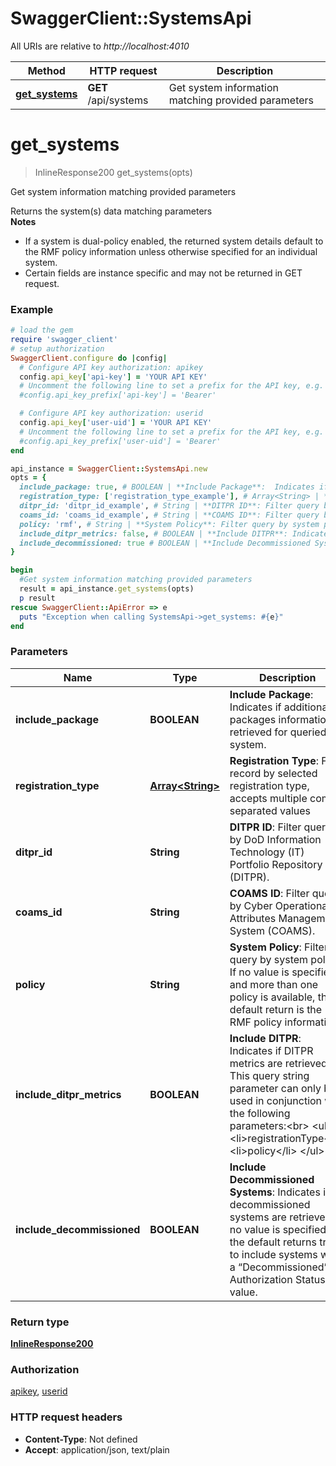 # SwaggerClient::SystemsApi

All URIs are relative to *http://localhost:4010*

Method | HTTP request | Description
------------- | ------------- | -------------
[**get_systems**](SystemsApi.md#get_systems) | **GET** /api/systems | Get system information matching provided parameters

# **get_systems**
> InlineResponse200 get_systems(opts)

Get system information matching provided parameters

Returns the system(s) data matching parameters<br>   **Notes**<br>   <ul>     <li>If a system is dual-policy enabled, the returned system details default to the RMF policy information unless otherwise specified for an individual system.</li>     <li>Certain fields are instance specific and may not be returned in GET request.</li>   </ul>

### Example
```ruby
# load the gem
require 'swagger_client'
# setup authorization
SwaggerClient.configure do |config|
  # Configure API key authorization: apikey
  config.api_key['api-key'] = 'YOUR API KEY'
  # Uncomment the following line to set a prefix for the API key, e.g. 'Bearer' (defaults to nil)
  #config.api_key_prefix['api-key'] = 'Bearer'

  # Configure API key authorization: userid
  config.api_key['user-uid'] = 'YOUR API KEY'
  # Uncomment the following line to set a prefix for the API key, e.g. 'Bearer' (defaults to nil)
  #config.api_key_prefix['user-uid'] = 'Bearer'
end

api_instance = SwaggerClient::SystemsApi.new
opts = { 
  include_package: true, # BOOLEAN | **Include Package**:  Indicates if additional packages information is retrieved for queried system.
  registration_type: ['registration_type_example'], # Array<String> | **Registration Type**: Filter record by selected registration type, accepts multiple comma separated values
  ditpr_id: 'ditpr_id_example', # String | **DITPR ID**: Filter query by DoD Information Technology (IT) Portfolio Repository (DITPR).
  coams_id: 'coams_id_example', # String | **COAMS ID**: Filter query by Cyber Operational Attributes Management System (COAMS).
  policy: 'rmf', # String | **System Policy**: Filter query by system policy. If no value is specified and more than one policy is available, the default return is the RMF policy information.
  include_ditpr_metrics: false, # BOOLEAN | **Include DITPR**: Indicates if DITPR metrics are retrieved. This query string parameter can only be used in conjunction with the following parameters:<br>   <ul>     <li>registrationType</li>     <li>policy</li>   </ul>
  include_decommissioned: true # BOOLEAN | **Include Decommissioned Systems**: Indicates if decommissioned systems are retrieved. If no value is specified, the default returns true to include systems with a “Decommissioned” Authorization Status value.
}

begin
  #Get system information matching provided parameters
  result = api_instance.get_systems(opts)
  p result
rescue SwaggerClient::ApiError => e
  puts "Exception when calling SystemsApi->get_systems: #{e}"
end
```

### Parameters

Name | Type | Description  | Notes
------------- | ------------- | ------------- | -------------
 **include_package** | **BOOLEAN**| **Include Package**:  Indicates if additional packages information is retrieved for queried system. | [optional] [default to true]
 **registration_type** | [**Array&lt;String&gt;**](String.md)| **Registration Type**: Filter record by selected registration type, accepts multiple comma separated values | [optional] 
 **ditpr_id** | **String**| **DITPR ID**: Filter query by DoD Information Technology (IT) Portfolio Repository (DITPR). | [optional] 
 **coams_id** | **String**| **COAMS ID**: Filter query by Cyber Operational Attributes Management System (COAMS). | [optional] 
 **policy** | **String**| **System Policy**: Filter query by system policy. If no value is specified and more than one policy is available, the default return is the RMF policy information. | [optional] [default to rmf]
 **include_ditpr_metrics** | **BOOLEAN**| **Include DITPR**: Indicates if DITPR metrics are retrieved. This query string parameter can only be used in conjunction with the following parameters:&lt;br&gt;   &lt;ul&gt;     &lt;li&gt;registrationType&lt;/li&gt;     &lt;li&gt;policy&lt;/li&gt;   &lt;/ul&gt; | [optional] [default to false]
 **include_decommissioned** | **BOOLEAN**| **Include Decommissioned Systems**: Indicates if decommissioned systems are retrieved. If no value is specified, the default returns true to include systems with a “Decommissioned” Authorization Status value. | [optional] [default to true]

### Return type

[**InlineResponse200**](InlineResponse200.md)

### Authorization

[apikey](../README.md#apikey), [userid](../README.md#userid)

### HTTP request headers

 - **Content-Type**: Not defined
 - **Accept**: application/json, text/plain



